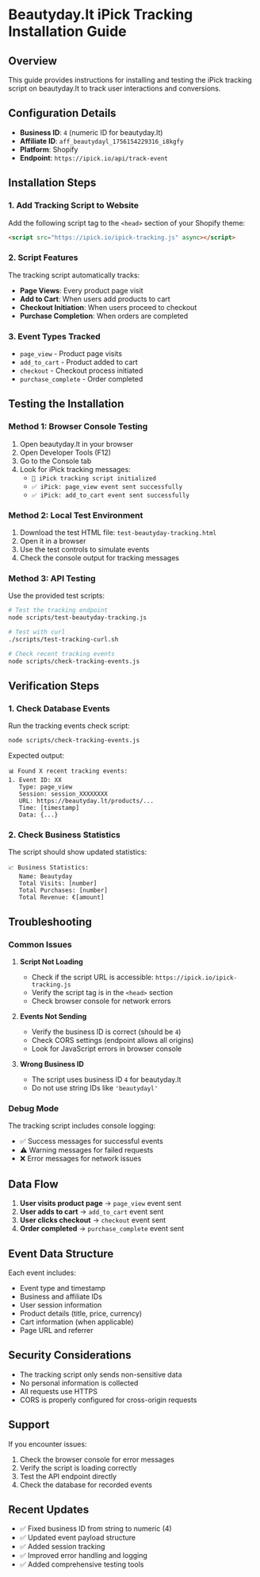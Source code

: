 # Beautyday.lt iPick Tracking Installation Guide

## Overview

This guide provides instructions for installing and testing the iPick tracking
script on beautyday.lt to track user interactions and conversions.

## Configuration Details

- **Business ID**: `4` (numeric ID for beautyday.lt)
- **Affiliate ID**: `aff_beautydayl_1756154229316_i8kgfy`
- **Platform**: Shopify
- **Endpoint**: `https://ipick.io/api/track-event`

## Installation Steps

### 1. Add Tracking Script to Website

Add the following script tag to the `<head>` section of your Shopify theme:

```html
<script src="https://ipick.io/ipick-tracking.js" async></script>
```

### 2. Script Features

The tracking script automatically tracks:

- **Page Views**: Every product page visit
- **Add to Cart**: When users add products to cart
- **Checkout Initiation**: When users proceed to checkout
- **Purchase Completion**: When orders are completed

### 3. Event Types Tracked

- `page_view` - Product page visits
- `add_to_cart` - Product added to cart
- `checkout` - Checkout process initiated
- `purchase_complete` - Order completed

## Testing the Installation

### Method 1: Browser Console Testing

1. Open beautyday.lt in your browser
2. Open Developer Tools (F12)
3. Go to the Console tab
4. Look for iPick tracking messages:
   - `🚀 iPick tracking script initialized`
   - `✅ iPick: page_view event sent successfully`
   - `✅ iPick: add_to_cart event sent successfully`

### Method 2: Local Test Environment

1. Download the test HTML file: `test-beautyday-tracking.html`
2. Open it in a browser
3. Use the test controls to simulate events
4. Check the console output for tracking messages

### Method 3: API Testing

Use the provided test scripts:

```bash
# Test the tracking endpoint
node scripts/test-beautyday-tracking.js

# Test with curl
./scripts/test-tracking-curl.sh

# Check recent tracking events
node scripts/check-tracking-events.js
```

## Verification Steps

### 1. Check Database Events

Run the tracking events check script:

```bash
node scripts/check-tracking-events.js
```

Expected output:

```
📊 Found X recent tracking events:
1. Event ID: XX
   Type: page_view
   Session: session_XXXXXXXX
   URL: https://beautyday.lt/products/...
   Time: [timestamp]
   Data: {...}
```

### 2. Check Business Statistics

The script should show updated statistics:

```
📈 Business Statistics:
   Name: Beautyday
   Total Visits: [number]
   Total Purchases: [number]
   Total Revenue: €[amount]
```

## Troubleshooting

### Common Issues

1. **Script Not Loading**
   - Check if the script URL is accessible: `https://ipick.io/ipick-tracking.js`
   - Verify the script tag is in the `<head>` section
   - Check browser console for network errors

2. **Events Not Sending**
   - Verify the business ID is correct (should be `4`)
   - Check CORS settings (endpoint allows all origins)
   - Look for JavaScript errors in browser console

3. **Wrong Business ID**
   - The script uses business ID `4` for beautyday.lt
   - Do not use string IDs like `'beautydayl'`

### Debug Mode

The tracking script includes console logging:

- ✅ Success messages for successful events
- ⚠️ Warning messages for failed requests
- ❌ Error messages for network issues

## Data Flow

1. **User visits product page** → `page_view` event sent
2. **User adds to cart** → `add_to_cart` event sent
3. **User clicks checkout** → `checkout` event sent
4. **Order completed** → `purchase_complete` event sent

## Event Data Structure

Each event includes:

- Event type and timestamp
- Business and affiliate IDs
- User session information
- Product details (title, price, currency)
- Cart information (when applicable)
- Page URL and referrer

## Security Considerations

- The tracking script only sends non-sensitive data
- No personal information is collected
- All requests use HTTPS
- CORS is properly configured for cross-origin requests

## Support

If you encounter issues:

1. Check the browser console for error messages
2. Verify the script is loading correctly
3. Test the API endpoint directly
4. Check the database for recorded events

## Recent Updates

- ✅ Fixed business ID from string to numeric (4)
- ✅ Updated event payload structure
- ✅ Added session tracking
- ✅ Improved error handling and logging
- ✅ Added comprehensive testing tools
